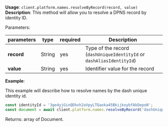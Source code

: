 **Usage**: `client.platform.names.resolveByRecord(record, value)`    
**Description**: This method will allow you to resolve a DPNS record by identity ID. 

Parameters: 

| parameters | type      | required       | Description                                                          |  
|------------|-----------|----------------|----------------------------------------------------------------------|
| **record** | String    | yes            | Type of the record (`dashUniqueIdentityId` or `dashAliasIdentityId`) |
| **value**  | String    | yes            | Identifier value for the record                                      |

**Example**: 

This example will describe how to resolve names by the dash unique identity id.  
```js
const identityId = '3ge4yjGinQDhxh2aVpyLTQaoka45BkijkoybfAkDepoN';
const document = await client.platform.names.resolveByRecord('dashUniqueIdentityId', identityId);
```

Returns: array of Document.
